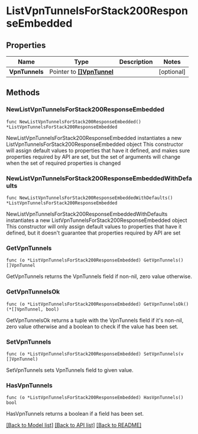 # ListVpnTunnelsForStack200ResponseEmbedded

## Properties

Name | Type | Description | Notes
------------ | ------------- | ------------- | -------------
**VpnTunnels** | Pointer to [**[]VpnTunnel**](VpnTunnel.md) |  | [optional] 

## Methods

### NewListVpnTunnelsForStack200ResponseEmbedded

`func NewListVpnTunnelsForStack200ResponseEmbedded() *ListVpnTunnelsForStack200ResponseEmbedded`

NewListVpnTunnelsForStack200ResponseEmbedded instantiates a new ListVpnTunnelsForStack200ResponseEmbedded object
This constructor will assign default values to properties that have it defined,
and makes sure properties required by API are set, but the set of arguments
will change when the set of required properties is changed

### NewListVpnTunnelsForStack200ResponseEmbeddedWithDefaults

`func NewListVpnTunnelsForStack200ResponseEmbeddedWithDefaults() *ListVpnTunnelsForStack200ResponseEmbedded`

NewListVpnTunnelsForStack200ResponseEmbeddedWithDefaults instantiates a new ListVpnTunnelsForStack200ResponseEmbedded object
This constructor will only assign default values to properties that have it defined,
but it doesn't guarantee that properties required by API are set

### GetVpnTunnels

`func (o *ListVpnTunnelsForStack200ResponseEmbedded) GetVpnTunnels() []VpnTunnel`

GetVpnTunnels returns the VpnTunnels field if non-nil, zero value otherwise.

### GetVpnTunnelsOk

`func (o *ListVpnTunnelsForStack200ResponseEmbedded) GetVpnTunnelsOk() (*[]VpnTunnel, bool)`

GetVpnTunnelsOk returns a tuple with the VpnTunnels field if it's non-nil, zero value otherwise
and a boolean to check if the value has been set.

### SetVpnTunnels

`func (o *ListVpnTunnelsForStack200ResponseEmbedded) SetVpnTunnels(v []VpnTunnel)`

SetVpnTunnels sets VpnTunnels field to given value.

### HasVpnTunnels

`func (o *ListVpnTunnelsForStack200ResponseEmbedded) HasVpnTunnels() bool`

HasVpnTunnels returns a boolean if a field has been set.


[[Back to Model list]](../README.md#documentation-for-models) [[Back to API list]](../README.md#documentation-for-api-endpoints) [[Back to README]](../README.md)


